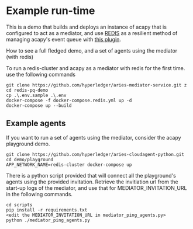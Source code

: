 # Example run-time

This is a demo that builds and deploys an instance of acapy that is configured to act as a mediator, and use [REDIS](https://redis.com/) as a resilient method of managing acapy's event queue with [this plugin](https://github.com/bcgov/aries-acapy-plugin-redis-events). 

How to see a full fledged demo, and a set of agents using the mediator (with redis)  

To run a redis-cluster and acapy as a mediator with redis for the first time. use the following commands

```
git clone https://github.com/hyperledger/aries-mediator-service.git z
cd redis-pq-demo
cp .\.env.sample .\.env 
docker-compose -f docker-compose.redis.yml up -d
docker-compose up --build
```

## Example agents

If you want to run a set of agents using the mediator, consider the acapy playground demo. 

```
git clone https://github.com/hyperledger/aries-cloudagent-python.git
cd demo/playground
APP_NETWORK_NAME=redis-cluster docker-compose up
```

There is a python script provided that will connect all the playground's agents using the provided invitation. Retrieve the invitiation url from the start-up logs of the mediator, and use that for MEDIATOR_INVITATION_URL in the following commands. 

```
cd scripts
pip install -r requirements.txt
<edit the MEDIATOR_INVITATION_URL in mediator_ping_agents.py>
python ./mediator_ping_agents.py
```